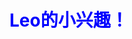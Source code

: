 <html>
      <head>
             <title>404 no found</title>
      </head>
      <body>
            <h1>
            <font color="blue">Leo的小兴趣！</font>
            </h1>
      </body>
</html>
